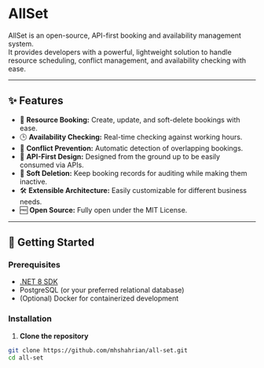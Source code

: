 # AllSet

AllSet is an open-source, API-first booking and availability management system.  
It provides developers with a powerful, lightweight solution to handle resource scheduling, conflict management, and availability checking with ease.

---

## ✨ Features

- 📅 **Resource Booking:** Create, update, and soft-delete bookings with ease.
- 🕒 **Availability Checking:** Real-time checking against working hours.
- 🚫 **Conflict Prevention:** Automatic detection of overlapping bookings.
- 🔗 **API-First Design:** Designed from the ground up to be easily consumed via APIs.
- 🔄 **Soft Deletion:** Keep booking records for auditing while making them inactive.
- 🛠️ **Extensible Architecture:** Easily customizable for different business needs.
- 🆓 **Open Source:** Fully open under the MIT License.

---

## 🚀 Getting Started

### Prerequisites

- [.NET 8 SDK](https://dotnet.microsoft.com/en-us/download/dotnet/8.0)
- PostgreSQL (or your preferred relational database)
- (Optional) Docker for containerized development

### Installation

1. **Clone the repository**

```bash
git clone https://github.com/mhshahrian/all-set.git
cd all-set
